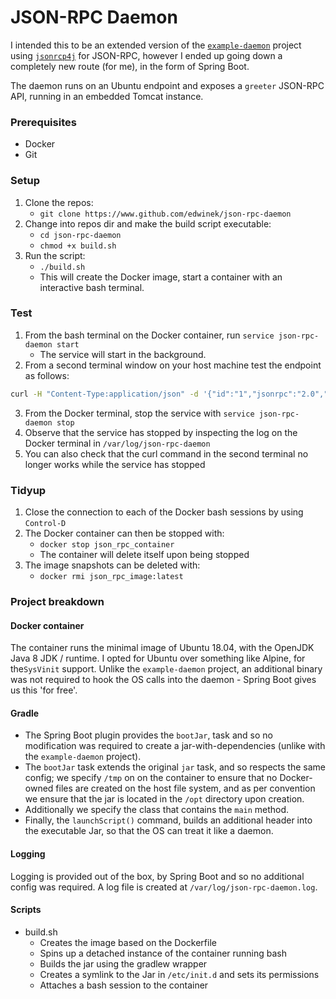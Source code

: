 # JSON-RPC Daemon
I intended this to be an extended version of the [`example-daemon`](https://github.com/edwinek/example-daemon) project using [`jsonrcp4j`](https://github.com/briandilley/jsonrpc4j) for JSON-RPC, however I ended up going down a completely new route (for me), in the form of Spring Boot.

The daemon runs on an Ubuntu endpoint and exposes a `greeter` JSON-RPC API, running in an embedded Tomcat instance. 

### Prerequisites
* Docker
* Git

### Setup
1. Clone the repos:
   * `git clone https://www.github.com/edwinek/json-rpc-daemon`
2. Change into repos dir and make the build script executable:
   * `cd json-rpc-daemon`
   * `chmod +x build.sh`
3. Run the script:
    * `./build.sh`
    * This will create the Docker image, start a container with an interactive bash terminal.
    
### Test
1. From the bash terminal on the Docker container, run `service json-rpc-daemon start`
    * The service will start in the background.
2. From a second terminal window on your host machine test the endpoint as follows:
```bash
curl -H "Content-Type:application/json" -d '{"id":"1","jsonrpc":"2.0","method":"greet","params":{"name":"Edwinek}}' http://localhost:8080/greeter
``` 
3. From the Docker terminal, stop the service with `service json-rpc-daemon stop`
4. Observe that the service has stopped by inspecting the log on the Docker terminal in `/var/log/json-rpc-daemon`
5. You can also check that the curl command in the second terminal no longer works while the service has stopped
    
###  Tidyup
1. Close the connection to each of the Docker bash sessions by using `Control-D`
2. The Docker container can then be stopped with:
   * `docker stop json_rpc_container`
   * The container will delete itself upon being stopped
3. The image snapshots can be deleted with:
   * `docker rmi json_rpc_image:latest`
 
### Project breakdown
#### Docker container
The container runs the minimal image of Ubuntu 18.04, with the OpenJDK Java 8 JDK / runtime. I opted for Ubuntu over something like Alpine, for the`SysVinit` support. Unlike the `example-daemon` project, an additional binary was not required to hook the OS calls into the daemon - Spring Boot gives us this 'for free'.
#### Gradle
* The Spring Boot plugin provides the `bootJar`, task and so no modification was required to create a jar-with-dependencies (unlike with the `example-daemon` project). 
* The `bootJar` task extends the original `jar` task, and so respects the same config; we specify `/tmp` on on the container to ensure that no Docker-owned files are created on the host file system, and as per convention we ensure that the jar is located in the `/opt` directory upon creation. 
* Additionally we specify the class that contains the `main` method.
* Finally, the `launchScript()` command, builds an additional header into the executable Jar, so that the OS can treat it like a daemon.
#### Logging
Logging is provided out of the box, by Spring Boot and so no additional config was required. A log file is created at `/var/log/json-rpc-daemon.log`.
#### Scripts
* build.sh
    * Creates the image based on the Dockerfile
    * Spins up a detached instance of the container running bash
    * Builds the jar using the gradlew wrapper
    * Creates a symlink to the Jar in `/etc/init.d` and sets its permissions
    * Attaches a bash session to the container